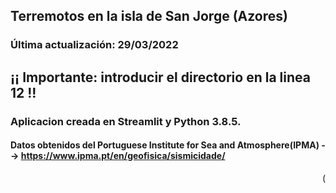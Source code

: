 ## Terremotos en la isla de San Jorge (Azores)

### Última actualización: 29/03/2022

## ¡¡ Importante: introducir el directorio en la linea 12 !!

### Aplicacion creada en Streamlit y Python 3.8.5.

#### Datos obtenidos del Portuguese Institute for Sea and Atmosphere(IPMA) --> https://www.ipma.pt/en/geofisica/sismicidade/



<p align="right">(<a 
